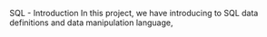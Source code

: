 SQL - Introduction
In this project, we have introducing to SQL data definitions and data manipulation language,
